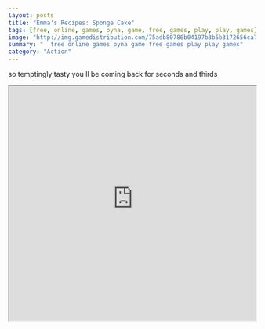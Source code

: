 ```yaml
---
layout: posts
title: "Emma's Recipes: Sponge Cake"
tags: [free, online, games, oyna, game, free, games, play, play, games]
image: "http://img.gamedistribution.com/75adb80786b04197b3b5b3172656ca79.jpg"
summary: "  free online games oyna game free games play play games"
category: "Action"
---
```


so temptingly tasty you ll be coming back for seconds and thirds

<iframe width="100%" height="480px;" src="http://flash.gamedistribution.com?game=75adb80786b04197b3b5b3172656ca79"></iframe>